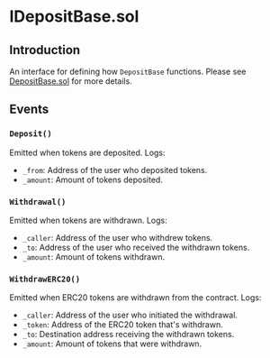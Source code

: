 # IDepositBase.sol

## Introduction
An interface for defining how `DepositBase` functions. Please see [DepositBase.sol](./DepositBase.md) for more details.

## Events
### `Deposit()`
Emitted when tokens are deposited.
Logs:
- `_from`: Address of the user who deposited tokens.
- `_amount`: Amount of tokens deposited.
### `Withdrawal()`
Emitted when tokens are withdrawn.
Logs:
- `_caller`: Address of the user who withdrew tokens.
- `_to`: Address of the user who received the withdrawn tokens.
- `_amount`: Amount of tokens withdrawn.
### `WithdrawERC20()`
Emitted when ERC20 tokens are withdrawn from the contract.
Logs:
- `_caller`: Address of the user who initiated the withdrawal.
- `_token`: Address of the ERC20 token that's withdrawn.
- `_to`: Destination address receiving the withdrawn tokens.
- `_amount`: Amount of tokens that were withdrawn.
